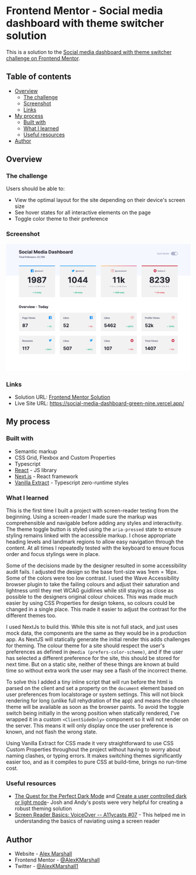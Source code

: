 # Frontend Mentor - Social media dashboard with theme switcher solution

This is a solution to the [Social media dashboard with theme switcher challenge on Frontend Mentor](https://www.frontendmentor.io/challenges/social-media-dashboard-with-theme-switcher-6oY8ozp_H).

## Table of contents

- [Overview](#overview)
  - [The challenge](#the-challenge)
  - [Screenshot](#screenshot)
  - [Links](#links)
- [My process](#my-process)
  - [Built with](#built-with)
  - [What I learned](#what-i-learned)
  - [Useful resources](#useful-resources)
- [Author](#author)

## Overview

### The challenge

Users should be able to:

- View the optimal layout for the site depending on their device's screen size
- See hover states for all interactive elements on the page
- Toggle color theme to their preference

### Screenshot

![Screenshot of social media dashboard](./screenshot.png)

### Links

- Solution URL: [Frontend Mentor Solution](https://www.frontendmentor.io/solutions/intrinsic-grid-design-using-react-nextjs-and-vanillaextract-Zurmx2HTe)
- Live Site URL: https://social-media-dashboard-green-nine.vercel.app/

## My process

### Built with

- Semantic markup
- CSS Grid, Flexbox and Custom Properties
- Typescript
- [React](https://reactjs.org/) - JS library
- [Next.js](https://nextjs.org/) - React framework
- [Vanilla Extract](https://vanilla-extract.style/) - Typescript zero-runtime styles

### What I learned

This is the first time I built a project with screen-reader testing from the beginning. Using a screen-reader I made sure the markup was comprehensible and navigable before adding any styles and interactivity. The theme toggle button is styled using the `aria-pressed` state to ensure styling remains linked with the accessible markup. I chose appropriate heading levels and landmark regions to allow easy navigation through the content. At all times I repeatedly tested with the keyboard to ensure focus order and focus stylings were in place.

Some of the decisions made by the designer resulted in some accessibility audit fails. I adjusted the design so the base font-size was 1rem = 16px. Some of the colors were too low contrast. I used the Wave Accessibility browser plugin to take the failing colours and adjust their saturation and lightness until they met WCAG guidlines while still staying as close as possible to the designers original colour choices. This was made much easier by using CSS Properties for design tokens, so colours could be changed in a single place. This made it easier to adjust the contrast for the different themes too.

I used NextJs to build this. While this site is not full stack, and just uses mock data, the components are the same as they would be in a production app. As NextJS will statically generate the initial render this adds challenges for theming. The colour theme for a site should respect the user's preferences as defined in `@media (prefers-color-scheme)`, and if the user has selected a different preference for the site, this should be stored for next time. But on a static site, neither of these things are known at build time so without extra work the user may see a flash of the incorrect theme.

To solve this I added a tiny inline script that will run before the html is parsed on the client and set a property on the `document` element based on user preferences from localstorage or system settings. This will not block rendering for long (unlike full rehydration of the app) and means the chosen theme will be available as soon as the browser paints. To avoid the toggle switch being initially in the wrong position when statically rendered, I've wrapped it in a custom `<ClientSideOnly>` component so it will not render on the server. This means it will only display once the user preference is known, and not flash the wrong state.

Using Vanilla Extract for CSS made it very straightforward to use CSS Custom Properties throughout the project without having to worry about naming clashes, or typing errors. It makes switching themes significantly easier too, and as it compiles to pure CSS at build-time, brings no run-time cost.

### Useful resources

- [The Quest for the Perfect Dark Mode](https://www.joshwcomeau.com/react/dark-mode/) and [Create a user controlled dark or light mode](https://piccalil.li/tutorial/create-a-user-controlled-dark-or-light-mode/)- Josh and Andy's posts were very helpful for creating a robust theming solution
- [Screen Reader Basics: VoiceOver -- A11ycasts #07](https://www.youtube.com/watch?v=5R-6WvAihms) - This helped me in understanding the basics of naviating using a screen reader

## Author

- Website - [Alex Marshall](https://github.com/AlexKMarshall)
- Frontend Mentor - [@AlexKMarshall](https://www.frontendmentor.io/profile/AlexKMarshall)
- Twitter - [@AlexKMarshall1](https://twitter.com/alexkmarshall1)
